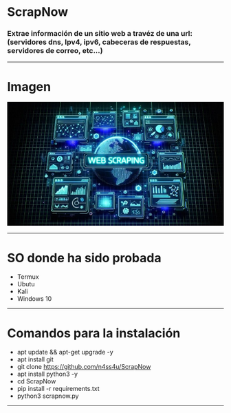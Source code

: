 # ScrapNow
### Extrae información de un sitio web a travéz de una url: (servidores dns, Ipv4, ipv6, cabeceras  de respuestas, servidores de correo, etc...)

------------

# Imagen
![No pudo cargar la imagen...](https://github.com/n4ss4u/ScrapNow/blob/main/image.jpg)

------------

# SO donde ha sido probada
- Termux
- Ubutu
- Kali
- Windows 10
------------


# Comandos para la instalación
- apt update && apt-get upgrade -y
- apt install git
- git clone https://github.com/n4ss4u/ScrapNow
- apt install python3 -y 
- cd ScrapNow
- pip install -r requirements.txt
- python3 scrapnow.py

------------
